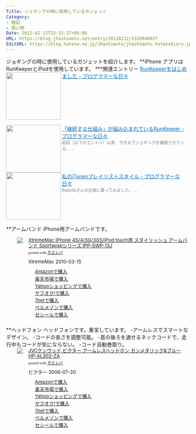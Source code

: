 ```yaml
---
Title: ジョギングの時に使用しているガジェット
Category:
- 雑記
- 買い物
Date: 2012-02-12T15:15:37+09:00
URL: https://blog.jhashimoto.net/entry/20120212/1328940937
EditURL: https://blog.hatena.ne.jp/JHashimoto/jhashimoto.hatenadiary.jp/atom/entry/12921228815717256759
---
```


ジョギングの時に使用しているガジェットを紹介します。
**iPhone
アプリはRunKeeperとiPodを使用しています。
***関連エントリー
<a href="http://d.hatena.ne.jp/JHashimoto/20101125/1290657337" target="_blank" rel="nofollow"><img class="alignleft" align="left" border="0" src="http://capture.heartrails.com/150x130/shadow?http://d.hatena.ne.jp/JHashimoto/20101125/1290657337" alt="" width="150" height="130" /></a><a style="color:#0070C5;" href="http://d.hatena.ne.jp/JHashimoto/20101125/1290657337" target="_blank" rel="nofollow">RunKeeperをはじめました - プログラマーな日々</a><a href="http://b.hatena.ne.jp/entry/http://d.hatena.ne.jp/JHashimoto/20101125/1290657337" target="_blank"><img border="0" src="http://b.hatena.ne.jp/entry/image/http://d.hatena.ne.jp/JHashimoto/20101125/1290657337" alt="" /></a><br style="clear:both;" />

<a href="http://d.hatena.ne.jp/JHashimoto/20101209/1291874116" target="_blank" rel="nofollow"><img class="alignleft" align="left" border="0" src="http://capture.heartrails.com/150x130/shadow?http://d.hatena.ne.jp/JHashimoto/20101209/1291874116" alt="" width="150" height="130" /></a><a style="color:#0070C5;" href="http://d.hatena.ne.jp/JHashimoto/20101209/1291874116" target="_blank" rel="nofollow">「継続する仕組み」が組み込まれているRunKeeper - プログラマーな日々</a><a href="http://b.hatena.ne.jp/entry/http://d.hatena.ne.jp/JHashimoto/20101209/1291874116" target="_blank"><img border="0" src="http://b.hatena.ne.jp/entry/image/http://d.hatena.ne.jp/JHashimoto/20101209/1291874116" alt="" /></a><br><span style="color: #808080;font-size: 80%;">前回（以下のエントリ）以来、今日までジョギングを継続できている。 ...</span><br style="clear:both;" />
<a href="http://d.hatena.ne.jp/JHashimoto/20120211/1328939728" target="_blank" rel="nofollow"><img class="alignleft" align="left" border="0" src="http://capture.heartrails.com/150x130/shadow?http://d.hatena.ne.jp/JHashimoto/20120211/1328939728" alt="" width="150" height="130" /></a><a style="color:#0070C5;" href="http://d.hatena.ne.jp/JHashimoto/20120211/1328939728" target="_blank" rel="nofollow">私のiTunesプレイリストスタイル - プログラマーな日々</a><a href="http://b.hatena.ne.jp/entry/http://d.hatena.ne.jp/JHashimoto/20120211/1328939728" target="_blank"><img border="0" src="http://b.hatena.ne.jp/entry/image/http://d.hatena.ne.jp/JHashimoto/20120211/1328939728" alt="" /></a><br><span style="color: #808080;font-size: 80%;">Rashitaさんの企画に乗ってみました。 ...</span><br style="clear:both;" />

**アームバンド
iPhone用アームバンドです。
<div class="kaerebalink-box" style="margin-left:30px;text-align:left;padding-bottom:20px;font-size:small;/zoom: 1;overflow: hidden;"><div class="kaerebalink-image" style="float:left;margin:0 15px 10px 0;"><a href="http://c.af.moshimo.com/af/c/click?a_id=119719&p_id=170&pc_id=185&pl_id=4062&s_v=b5Rz2P0601xu&url=http%3A%2F%2Fwww.amazon.co.jp%2Fexec%2Fobidos%2FASIN%2FB002O0KKV8%2Fref%3Dnosim" rel="nofollow" target="_blank"><img src="http://ecx.images-amazon.com/images/I/41nZEHTr%2B8L._SL160_.jpg" style="border: none;" /></a></div><div class="kaerebalink-info" style="line-height:120%;/zoom: 1;overflow: hidden;"><div class="kaerebalink-name" style="margin-bottom:10px;line-height:120%"><a href="http://c.af.moshimo.com/af/c/click?a_id=119719&p_id=170&pc_id=185&pl_id=4062&s_v=b5Rz2P0601xu&url=http%3A%2F%2Fwww.amazon.co.jp%2Fexec%2Fobidos%2FASIN%2FB002O0KKV8%2Fref%3Dnosim" rel="nofollow" target="_blank">XtremeMac iPhone 4S/4/3G/3GS/iPod touch用 スタイリッシュ アームバンド Sportwrapシリーズ IPP-SWP-13J</a><div class="kaerebalink-powered-date" style="font-size:8pt;margin-top:5px;font-family:verdana;line-height:120%">posted with <a href="http://kaereba.com" rel="nofollow" target="_blank">カエレバ</a></div></div><div class="kaerebalink-detail" style="margin-bottom:5px;"> XtremeMac 2010-03-15    </div><div class="kaerebalink-link1" style="margin-top:10px;"><div class="shoplinkamazon" style="margin-right:5px;background: url('http://img.yomereba.com/kl.gif') 0 0 no-repeat;padding: 2px 0 2px 18px;white-space: nowrap;"><a href="http://c.af.moshimo.com/af/c/click?a_id=119719&p_id=170&pc_id=185&pl_id=4062&s_v=b5Rz2P0601xu&url=http%3A%2F%2Fwww.amazon.co.jp%2Fgp%2Fsearch%3Fkeywords%3DS%252F4%252F3G%252F3GS%252FiPod%2520IPP-SWP-13J%26__mk_ja_JP%3D%2583J%2583%255E%2583J%2583i" rel="nofollow" target="_blank" >Amazonで購入</a></div><div class="shoplinkrakuten" style="margin-right:5px;background: url('http://img.yomereba.com/kl.gif') 0 -50px no-repeat;padding: 2px 0 2px 18px;white-space: nowrap;"><a href="http://c.af.moshimo.com/af/c/click?a_id=119718&p_id=54&pc_id=54&pl_id=616&s_v=b5Rz2P0601xu&url=http%3A%2F%2Fsearch.rakuten.co.jp%2Fsearch%2Fmall%2FS%252F4%252F3G%252F3GS%252FiPod%2520IPP-SWP-13J%2F-%2Ff.1-p.1-s.1-sf.0-st.A-v.2%3Fx%3D0" rel="nofollow" target="_blank" title="楽天市場" >楽天市場で購入</a></div><div class="shoplinkyahoo" style="margin-right:5px;background: url('http://img.yomereba.com/kl.gif') 0 -150px no-repeat;padding: 2px 0 2px 18px;white-space: nowrap;"><a href="http://ck.jp.ap.valuecommerce.com/servlet/referral?sid=3107559&pid=882436918&vc_url=http%3A%2F%2Fshopping.search.yahoo.co.jp%2Fsearch%3FuIv%3Don%26ei%3DUTF-8%26tab_ex%3Dcommerce%26slider%3D0%26va%3DS%252F4%252F3G%252F3GS%252FiPod%2520IPP-SWP-13J" rel="nofollow"  target="_blank" title="Yahooショッピング" >Yahooショッピングで購入<img src="http://ad.jp.ap.valuecommerce.com/servlet/gifbanner?sid=3107559&pid=882436918" height="1" width="1" border="0"></a></div><div class="shoplinkyahooAuc" style="margin-right:5px;background: url('http://img.yomereba.com/kl.gif') 0 -150px no-repeat;padding: 2px 0 2px 18px;white-space: nowrap;"><a href="http://ck.jp.ap.valuecommerce.com/servlet/referral?sid=3107559&pid=882436926&vc_url=http%3A%2F%2Fauctions.search.yahoo.co.jp%2Fsearch%3Fvo%3D%26ve%3D%26auccat%3D0%26aucminprice%3D%26aucmaxprice%3D%26aucmin_bidorbuy_price%3D%26aucmax_bidorbuy_price%3D%26loc_cd%3D0%26abatch%3D0%26istatus%3D0%26filtered%3D1%26ei%3DUTF-8%26tab_ex%3Dcommerce%26va%3DS%252F4%252F3G%252F3GS%252FiPod%2520IPP-SWP-13J" rel="nofollow"  target="_blank" title="ヤフオク!" >ヤフオク!で購入<img src="http://ad.jp.ap.valuecommerce.com/servlet/gifbanner?sid=3107559&pid=882436926" height="1" width="1" border="0"></a></div><div class="shoplinkseven" style="margin-right:5px;background: url('http://img.yomereba.com/kl.gif') 0 -100px no-repeat;padding: 2px 0 2px 18px;white-space: nowrap;"><a href="http://px.a8.net/svt/ejp?a8mat=2BEXC1+3VBGC2+2N1Y+BW8O2&a8ejpredirect=http%3A%2F%2Fwww.7netshopping.jp%2Frelay%2Faffiliate%2FAnotherCompanyEntrance%2F%3FA8_PID%3Ds00000012319001%26VIEW_URL%3Dhttp%253A%252F%252Fwww.7netshopping.jp%252Fall%252Fsearch_result%252F-%252Fbprice%252Foff%252Fsort%252F0%252Fkword_in%252FS%25252F4%25252F3G%25252F3GS%25252FiPod%252520IPP-SWP-13J%252FallGoods%252Fon%252Fsubmit.x%252F30%252Fdisp_result%252F1%252Fsubmit.y%252F9%252Fprvlg%252Foff%252Fnobuy%252Fon%252FsetProduct%252Foff%252Foop%252Fon%252Fctgy%252Fall%252FfromKeywordSearch%252Ftrue" rel="nofollow" target="_blank" title="セブンネットショッピング" >7netで購入</a></div><div class="shoplinkbellemaison" style="margin-right:5px;background: url('http://img.yomereba.com/kl2.gif') 0 -50px no-repeat;padding: 2px 0 2px 18px;white-space: nowrap;"><a href="http://click.linksynergy.com/fs-bin/click?id=L1Lv9VLjy1k&subid=&offerid=47523.1&type=10&tmpid=1237&RD_PARM1=http%253A%252F%252Fwww.bellemaison.jp%252Fep%252Fsrvlt%252FEPFB00%252FEPFB0024%252FdHdExtSrchProc%253FBELN_SHOP_KBN%253D100%2526KNSK_CTGR_TI%253Dall%2526KNSK_ACT_KBN%253D0%2526KEYWORD%253DS%25252F4%25252F3G%25252F3GS%25252FiPod%252520IPP-SWP-13J" rel="nofollow" target="_blank" title="ベルメゾン" >ベルメゾンで購入</a></div><div class="shoplinkcecile" style="margin-right:5px;background: url('http://img.yomereba.com/kl2.gif') 0 0 no-repeat;padding: 2px 0 2px 18px;white-space: nowrap;"><a href="http://click.linksynergy.com/fs-bin/click?id=L1Lv9VLjy1k&subid=&offerid=101174.1&type=10&tmpid=1355&RD_PARM1=http%253A%252F%252Fwww.cecile.co.jp%252FPage%252FCmdtyInfo%252FSearch%252FResult.aspx%253Fb%253DS%25252F4%25252F3G%25252F3GS%25252FiPod%252520IPP-SWP-13J" rel="nofollow" target="_blank" title="cecile" >セシールで購入</a></div></div></div><div class="booklink-footer" style="clear: left"></div></div>
**ヘッドフォン
ヘッドフォンです。重宝しています。
-アームレスでスマートなデザイン。
-コードの長さを調整可能。
-首の後ろを通せるネックコードで、走行中もコードが気にならない。
-コード自動巻取り。
<div class="kaerebalink-box" style="margin-left:30px;text-align:left;padding-bottom:20px;font-size:small;/zoom: 1;overflow: hidden;"><div class="kaerebalink-image" style="float:left;margin:0 15px 10px 0;"><a href="http://c.af.moshimo.com/af/c/click?a_id=119719&p_id=170&pc_id=185&pl_id=4062&s_v=b5Rz2P0601xu&url=http%3A%2F%2Fwww.amazon.co.jp%2Fexec%2Fobidos%2FASIN%2FB000GRTSQY%2Fref%3Dnosim" rel="nofollow" target="_blank"><img src="http://ecx.images-amazon.com/images/I/31DRYRWTPSL._SL160_.jpg" style="border: none;" /></a></div><div class="kaerebalink-info" style="line-height:120%;/zoom: 1;overflow: hidden;"><div class="kaerebalink-name" style="margin-bottom:10px;line-height:120%"><a href="http://c.af.moshimo.com/af/c/click?a_id=119719&p_id=170&pc_id=185&pl_id=4062&s_v=b5Rz2P0601xu&url=http%3A%2F%2Fwww.amazon.co.jp%2Fexec%2Fobidos%2FASIN%2FB000GRTSQY%2Fref%3Dnosim" rel="nofollow" target="_blank">JVCケンウッド ビクター アームレスヘッドホン ガンメタリック&ブルー HP-AL302-ZA</a><div class="kaerebalink-powered-date" style="font-size:8pt;margin-top:5px;font-family:verdana;line-height:120%">posted with <a href="http://kaereba.com" rel="nofollow" target="_blank">カエレバ</a></div></div><div class="kaerebalink-detail" style="margin-bottom:5px;"> ビクター 2006-07-20    </div><div class="kaerebalink-link1" style="margin-top:10px;"><div class="shoplinkamazon" style="margin-right:5px;background: url('http://img.yomereba.com/kl.gif') 0 0 no-repeat;padding: 2px 0 2px 18px;white-space: nowrap;"><a href="http://c.af.moshimo.com/af/c/click?a_id=119719&p_id=170&pc_id=185&pl_id=4062&s_v=b5Rz2P0601xu&url=http%3A%2F%2Fwww.amazon.co.jp%2Fgp%2Fsearch%3Fkeywords%3DHP-AL302-ZA%26__mk_ja_JP%3D%2583J%2583%255E%2583J%2583i" rel="nofollow" target="_blank" >Amazonで購入</a></div><div class="shoplinkrakuten" style="margin-right:5px;background: url('http://img.yomereba.com/kl.gif') 0 -50px no-repeat;padding: 2px 0 2px 18px;white-space: nowrap;"><a href="http://c.af.moshimo.com/af/c/click?a_id=119718&p_id=54&pc_id=54&pl_id=616&s_v=b5Rz2P0601xu&url=http%3A%2F%2Fsearch.rakuten.co.jp%2Fsearch%2Fmall%2FHP-AL302-ZA%2F-%2Ff.1-p.1-s.1-sf.0-st.A-v.2%3Fx%3D0" rel="nofollow" target="_blank" title="楽天市場" >楽天市場で購入</a></div><div class="shoplinkyahoo" style="margin-right:5px;background: url('http://img.yomereba.com/kl.gif') 0 -150px no-repeat;padding: 2px 0 2px 18px;white-space: nowrap;"><a href="http://ck.jp.ap.valuecommerce.com/servlet/referral?sid=3107559&pid=882436918&vc_url=http%3A%2F%2Fshopping.search.yahoo.co.jp%2Fsearch%3FuIv%3Don%26ei%3DUTF-8%26tab_ex%3Dcommerce%26slider%3D0%26va%3DHP-AL302-ZA" rel="nofollow"  target="_blank" title="Yahooショッピング" >Yahooショッピングで購入<img src="http://ad.jp.ap.valuecommerce.com/servlet/gifbanner?sid=3107559&pid=882436918" height="1" width="1" border="0"></a></div><div class="shoplinkyahooAuc" style="margin-right:5px;background: url('http://img.yomereba.com/kl.gif') 0 -150px no-repeat;padding: 2px 0 2px 18px;white-space: nowrap;"><a href="http://ck.jp.ap.valuecommerce.com/servlet/referral?sid=3107559&pid=882436926&vc_url=http%3A%2F%2Fauctions.search.yahoo.co.jp%2Fsearch%3Fvo%3D%26ve%3D%26auccat%3D0%26aucminprice%3D%26aucmaxprice%3D%26aucmin_bidorbuy_price%3D%26aucmax_bidorbuy_price%3D%26loc_cd%3D0%26abatch%3D0%26istatus%3D0%26filtered%3D1%26ei%3DUTF-8%26tab_ex%3Dcommerce%26va%3DHP-AL302-ZA" rel="nofollow"  target="_blank" title="ヤフオク!" >ヤフオク!で購入<img src="http://ad.jp.ap.valuecommerce.com/servlet/gifbanner?sid=3107559&pid=882436926" height="1" width="1" border="0"></a></div><div class="shoplinkseven" style="margin-right:5px;background: url('http://img.yomereba.com/kl.gif') 0 -100px no-repeat;padding: 2px 0 2px 18px;white-space: nowrap;"><a href="http://px.a8.net/svt/ejp?a8mat=2BEXC1+3VBGC2+2N1Y+BW8O2&a8ejpredirect=http%3A%2F%2Fwww.7netshopping.jp%2Frelay%2Faffiliate%2FAnotherCompanyEntrance%2F%3FA8_PID%3Ds00000012319001%26VIEW_URL%3Dhttp%253A%252F%252Fwww.7netshopping.jp%252Fall%252Fsearch_result%252F-%252Fbprice%252Foff%252Fsort%252F0%252Fkword_in%252FHP-AL302-ZA%252FallGoods%252Fon%252Fsubmit.x%252F30%252Fdisp_result%252F1%252Fsubmit.y%252F9%252Fprvlg%252Foff%252Fnobuy%252Fon%252FsetProduct%252Foff%252Foop%252Fon%252Fctgy%252Fall%252FfromKeywordSearch%252Ftrue" rel="nofollow" target="_blank" title="セブンネットショッピング" >7netで購入</a></div><div class="shoplinkbellemaison" style="margin-right:5px;background: url('http://img.yomereba.com/kl2.gif') 0 -50px no-repeat;padding: 2px 0 2px 18px;white-space: nowrap;"><a href="http://click.linksynergy.com/fs-bin/click?id=L1Lv9VLjy1k&subid=&offerid=47523.1&type=10&tmpid=1237&RD_PARM1=http%253A%252F%252Fwww.bellemaison.jp%252Fep%252Fsrvlt%252FEPFB00%252FEPFB0024%252FdHdExtSrchProc%253FBELN_SHOP_KBN%253D100%2526KNSK_CTGR_TI%253Dall%2526KNSK_ACT_KBN%253D0%2526KEYWORD%253DHP-AL302-ZA" rel="nofollow" target="_blank" title="ベルメゾン" >ベルメゾンで購入</a></div><div class="shoplinkcecile" style="margin-right:5px;background: url('http://img.yomereba.com/kl2.gif') 0 0 no-repeat;padding: 2px 0 2px 18px;white-space: nowrap;"><a href="http://click.linksynergy.com/fs-bin/click?id=L1Lv9VLjy1k&subid=&offerid=101174.1&type=10&tmpid=1355&RD_PARM1=http%253A%252F%252Fwww.cecile.co.jp%252FPage%252FCmdtyInfo%252FSearch%252FResult.aspx%253Fb%253DHP-AL302-ZA" rel="nofollow" target="_blank" title="cecile" >セシールで購入</a></div></div></div><div class="booklink-footer" style="clear: left"></div></div>
